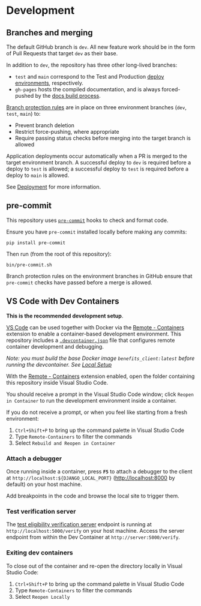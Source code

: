# Development

## Branches and merging

The default GitHub branch is `dev`. All new feature work should be in the form of Pull Requests that target `dev` as their
base.

In addition to `dev`, the repository has three other long-lived branches:

* `test` and `main` correspond to the Test and Production [deploy environments](../deployment), respectively.
* `gh-pages` hosts the compiled documentation, and is always forced-pushed by the
[docs build process](./documentation.md#deploying).

[Branch protection rules][gh-branch-protection] are in place on three environment branches (`dev`, `test`, `main`) to:

* Prevent branch deletion
* Restrict force-pushing, where appropriate
* Require passing status checks before merging into the target branch is allowed

Application deployments occur automatically when a PR is merged to the target environment branch. A successful deploy to
`dev` is required before a deploy to `test` is allowed; a successful deploy to `test` is required before a deploy to `main` is
allowed.

See [Deployment](../deployment) for more information.

## pre-commit

This repository uses [`pre-commit`][pre-commit] hooks to check and format code.

Ensure you have `pre-commit` installed locally before making any commits:

```console
pip install pre-commit
```

Then run (from the root of this repository):

```console
bin/pre-commit.sh
```

Branch protection rules on the environment branches in GitHub ensure that `pre-commit` checks have passed before a merge is
allowed.

## VS Code with Dev Containers

**This is the recommended development setup**.

[VS Code][vscode] can be used together with Docker via the [Remote - Containers][vscode-containers] extension to enable a
container-based development environment. This repository includes a [`.devcontainer.json`][config-file] file that configures
remote container development and debugging.

*Note: you must build the base Docker image `benefits_client:latest` before running the devcontainer.
See [Local Setup](./README.md)*

With the [Remote - Containers][vscode-containers] extension enabled, open the folder containing this repository inside Visual
Studio Code.

You should receive a prompt in the Visual Studio Code window; click `Reopen in Container` to run the development environment
inside a container.

If you do not receive a prompt, or when you feel like starting from a fresh environment:

1. `Ctrl+Shift+P` to bring up the command palette in Visual Studio Code
1. Type `Remote-Containers` to filter the commands
1. Select `Rebuild and Reopen in Container`

### Attach a debugger

Once running inside a container, press **`F5`** to attach a debugger to the client at `http://localhost:${DJANGO_LOCAL_PORT}`
(<http://localhost:8000> by default) on your host machine.

Add breakpoints in the code and browse the local site to trigger them.

### Test verification server

The [test eligibility verification server](./test-verification-server.md) endpoint is running at `http://localhost:5000/verify`
on your host machine. Access the server endpoint from within the Dev Container at `http://server:5000/verify`.

### Exiting dev containers

To close out of the container and re-open the directory locally in Visual Studio Code:

1. `Ctrl+Shift+P` to bring up the command palette in Visual Studio Code
1. Type `Remote-Containers` to filter the commands
1. Select `Reopen Locally`


[config-file]: https://github.com/cal-itp/benefits/blob/dev/.devcontainer.json
[gh-branch-protection]: https://docs.github.com/en/github/administering-a-repository/defining-the-mergeability-of-pull-requests/about-protected-branches
[pre-commit]: https://pre-commit.com/
[vscode]: https://code.visualstudio.com/
[vscode-containers]: https://code.visualstudio.com/docs/remote/containers
